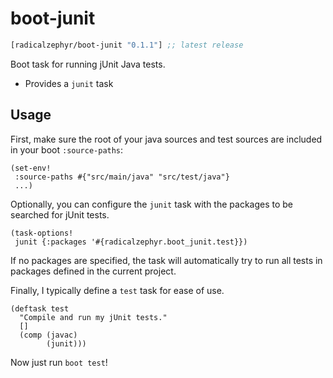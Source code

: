 # boot-junit

[](dependency)
```clojure
[radicalzephyr/boot-junit "0.1.1"] ;; latest release
```
[](/dependency)

Boot task for running jUnit Java tests.

- Provides a `junit` task

## Usage

First, make sure the root of your java sources and test sources are
included in your boot `:source-paths`:

    (set-env!
     :source-paths #{"src/main/java" "src/test/java"}
     ...)

Optionally, you can configure the `junit` task with the packages to be
searched for jUnit tests.

    (task-options!
     junit {:packages '#{radicalzephyr.boot_junit.test}})

If no packages are specified, the task will automatically try to run
all tests in packages defined in the current project.

Finally, I typically define a `test` task for ease of use.

    (deftask test
      "Compile and run my jUnit tests."
      []
      (comp (javac)
            (junit)))

Now just run `boot test`!
